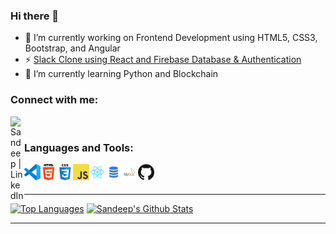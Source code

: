### Hi there 👋

<!--
**ssd2192/ssd2192** is a ✨ _special_ ✨ repository because its `README.md` (this file) appears on your GitHub profile.

Here are some ideas to get you started:
-->
- 🔭 I’m currently working on Frontend Development using HTML5, CSS3, Bootstrap, and Angular
- ⚡ [Slack Clone using React and Firebase Database & Authentication][slack-clone]
- 🌱 I’m currently learning Python and Blockchain
<!-- -- 👯 I’m looking to collaborate on ... 
- 🤔 I’m looking for help with ...
- 💬 Ask me about ...
- 📫 How to reach me: ...
- 😄 Pronouns: ... 
- ⚡ Fun fact: ...  
-->

### Connect with me:

[<img align="left" alt="Sandeep | LinkedIn" width="22px" src="https://cdn.jsdelivr.net/npm/simple-icons@v3/icons/linkedin.svg" />][linkedin]

<br />

### Languages and Tools:

<img align="left" alt="Visual Studio Code" width="26px" src="https://raw.githubusercontent.com/github/explore/80688e429a7d4ef2fca1e82350fe8e3517d3494d/topics/visual-studio-code/visual-studio-code.png" />
<img align="left" alt="HTML5" width="26px" src="https://raw.githubusercontent.com/github/explore/80688e429a7d4ef2fca1e82350fe8e3517d3494d/topics/html/html.png" />
<img align="left" alt="CSS3" width="26px" src="https://raw.githubusercontent.com/github/explore/80688e429a7d4ef2fca1e82350fe8e3517d3494d/topics/css/css.png" />
<img align="left" alt="JavaScript" width="26px" src="https://raw.githubusercontent.com/github/explore/80688e429a7d4ef2fca1e82350fe8e3517d3494d/topics/javascript/javascript.png" />
<img align="left" alt="React" width="26px" src="https://raw.githubusercontent.com/github/explore/80688e429a7d4ef2fca1e82350fe8e3517d3494d/topics/react/react.png" />
<img align="left" alt="SQL" width="26px" src="https://raw.githubusercontent.com/github/explore/80688e429a7d4ef2fca1e82350fe8e3517d3494d/topics/sql/sql.png" />
<img align="left" alt="MySQL" width="26px" src="https://raw.githubusercontent.com/github/explore/80688e429a7d4ef2fca1e82350fe8e3517d3494d/topics/mysql/mysql.png" />
<img align="left" alt="GitHub" width="26px" src="https://raw.githubusercontent.com/github/explore/78df643247d429f6cc873026c0622819ad797942/topics/github/github.png" />

<br />
<br />

---

<!-- [![Top Languages](https://github-readme-stats.vercel.app/api/top-langs/?username=ssd2192&layout=compact)](https://github.com/ssd2192) -->
[![Top Languages](https://github-readme-stats.vercel.app/api/top-langs/?username=ssd2192)](https://github.com/ssd2192)
[![Sandeep's Github Stats](https://github-readme-stats.vercel.app/api?username=ssd2192&include_all_commits=true&show_icons=true)](https://github.com/ssd2192)

---


<!-- <img align="left" alt="Sandeep's Github Stats" src="https://github-readme-stats.vercel.app/api?username=ssd2192&include_all_commits=true&show_icons=true&hide_border=false" />
-->
<!-- [![Sandeep's Github Stats](https://github-readme-stats.vercel.app/api?username=ssd2192&include_all_commits=true&show_icons=true)](https://github.com/ssd2192) -->

[linkedin]: https://www.linkedin.com/in/sandeep-dhillon-cs/
[slack-clone]: https://slack-clone-69aba.web.app/
